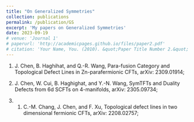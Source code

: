 ```yaml
---
title: "On Generalized Symmetries"
collection: publications
permalink: /publication/GS
excerpt: 'My papers on Generalized Symmetries'
date: 2023-09-19
# venue: 'Journal 1'
# paperurl: 'http://academicpages.github.io/files/paper2.pdf'
# citation: 'Your Name, You. (2010). &quot;Paper Title Number 2.&quot; <i>Journal 1</i>. 1(2).'
---
```


1. J. Chen, B. Haghihat, and Q.-R. Wang, Para-fusion Category and Topological Defect Lines in Zn-parafermionic CFTs, arXiv: 2309.01914;
   
3. J. Chen, W. Cui, B. Haghighat, and Y.-N. Wang, SymTFTs and Duality Defects from 6d SCFTs on 4-manifolds, arXiv: 2305.09734;
   
5. 1. C.-M. Chang, J. Chen, and F. Xu, Topological defect lines in two dimensional fermionic CFTs, arXiv: 2208.02757;





